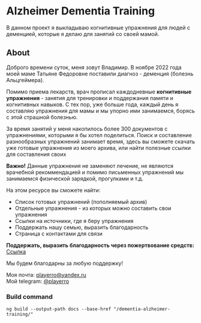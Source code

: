 # Alzheimer Dementia Training

В данном проект я выкладываю когнитивные упражнения для людей с деменцией, которые я делаю для занятий со своей мамой.

## About

 <p>
      Доброго времени суток, меня зовут Владимир. В ноябре 2022 года моей маме Татьяне Федоровне поставили диагноз - деменция (болезнь Альцгеймера).
    </p>
    <p>
      Помимо приема лекарств, врач прописал каждодневные <strong>когнитивные упражнения</strong> - занятия для тренировки и поддержания памяти и когнитивных навыков.
      С тех пор, уже больше года, каждый день я составляю упражнения для мамы и мы упорно ими занимаемся, борясь с этой страшной болезнью.
    </p>
 <p>
      За время занятий у меня накопилось более 300 документов с упражнениями, которыми я бы хотел поделиться.
      Поиск и составление разнообразных упражнений занимает время, здесь вы сможете скачать уже готовые упражнения из моего архива, или найти полезные ссылки для составления своих
    </p>
    <p><strong>Важно!</strong> Данные упражнения не заменяют лечение, не являются врачебной рекоммендацией и помимо письменных упражнений мы занимаемся физической зарядкой, прогулками и т.д.</p>
    <p>
      На этом ресурсе вы сможете найти:
    </p>
    <ul>
      <li>Список готовых упражнений (пополняемый архив)</li>
      <li>Отдельные упражнения - из которых можно составить свои упражнения</li>
      <li>Ссылки на источники, где я беру упражнения</li>
      <li>Поддержать нашу семью, выразить благодарность</li>
      <li>Страница с контактами для связи</li>
  </ul>
 <p><strong>Поддержать, выразить благодарность через пожертвование средств: </strong> <a href="https://yoomoney.ru/to/410011073392792"
                                                                          target="blank">Ссылка</a></p>
    <p>Мы будем благодарны за любую поддержку! </p>
    <p>
      Моя почта: <a href="mailto:playerro@yandex.ru">playerro&#64;yandex.ru</a>
      <br>
      Мой telegram: <a href="https://www.t.me/playerro">&#64;playerro</a>
    </p>

### Build command
```
ng build --output-path docs --base-href "/dementia-alzheimer-training/"
```
